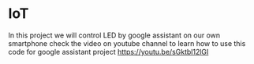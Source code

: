 # IoT
In this project we will control LED by google assistant on our own smartphone
check the video on youtube channel to learn how to use this
code for google assistant project
https://youtu.be/sGktbl12lGI
